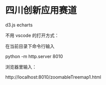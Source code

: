 # 四川创新应用赛道
d3.js echarts

不用 vscode 的打开方式：

在当前目录下命令行输入

python -m http.server 8010

浏览器里输入：

http://localhost:8010/zoomableTreemap1.html